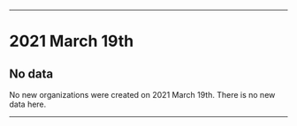 
***

# 2021 March 19th

## No data

No new organizations were created on 2021 March 19th. There is no new data here.

***
